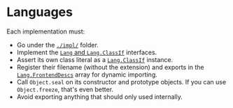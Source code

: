 
# Languages

Each implementation must:

- Go under the [`./impl/`](./impl/) folder.
- Implement the [`Lang` and `Lang.ClassIf`](./Lang.ts) interfaces.
- Assert its own class literal as a [`Lang.ClassIf`](./Lang.ts) instance.
- Register their filename (without the extension) and exports in the [`Lang.FrontendDescs`](../../defs/TypeDefs.ts) array for dynamic importing.
- Call `Object.seal` on its constructor and prototype objects. If you can use `Object.freeze`, that's even better.
- Avoid exporting anything that should only used internally.

